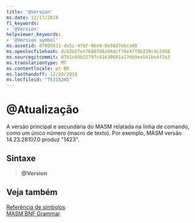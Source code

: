 ```yaml
---
title: '@Version'
ms.date: 12/17/2019
f1_keywords:
- '@Version'
helpviewer_keywords:
- '@Version symbol'
ms.assetid: d7005811-de5c-4f8f-96e9-0e50d7ebca90
ms.openlocfilehash: dcb2b2fee7688f08a94dcf70e47f0b239c4c2d68
ms.sourcegitcommit: 0781c69b22797c41630601a176b9ea541be4f2a3
ms.translationtype: MT
ms.contentlocale: pt-BR
ms.lasthandoff: 12/20/2019
ms.locfileid: "75315245"
---
```

# <a name="version"></a>\@Atualização

A versão principal e secundária do MASM relatada na linha de comando, como um único número (macro de texto). Por exemplo, MASM versão 14.23.28107.0 produz "1423".

## <a name="syntax"></a>Sintaxe

> **\@Version**

## <a name="see-also"></a>Veja também

[Referência de símbolos](symbols-reference.md)\
[MASM BNF Grammar](masm-bnf-grammar.md)
